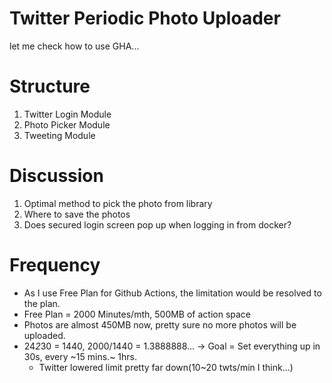 # Twitter Periodic Photo Uploader
let me check how to use GHA...

# Structure
1. Twitter Login Module
2. Photo Picker Module
3. Tweeting Module

# Discussion
1. Optimal method to pick the photo from library
2. Where to save the photos
3. Does secured login screen pop up when logging in from docker?

# Frequency
- As I use Free Plan for Github Actions, the limitation would be resolved to the plan.
- Free Plan = 2000 Minutes/mth, 500MB of action space
- Photos are almost 450MB now, pretty sure no more photos will be uploaded.
- 24*2*30 = 1440, 2000/1440 = 1.3888888... -> Goal = Set everything up in 30s, every ~15 mins.~ 1hrs. 
  - Twitter lowered limit pretty far down(10~20 twts/min I think...)
